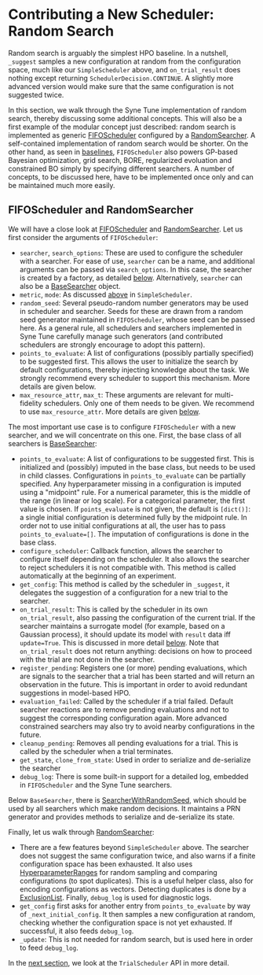 # Contributing a New Scheduler: Random Search

Random search is arguably the simplest HPO baseline. In a nutshell, `_suggest`
samples a new configuration at random from the configuration space, much
like our `SimpleScheduler` above, and `on_trial_result` does nothing except
returning `SchedulerDecision.CONTINUE`. A slightly more advanced version would
make sure that the same configuration is not suggested twice.

In this section, we walk through the Syne Tune implementation of random search,
thereby discussing some additional concepts. This will also be a first example
of the modular concept just described: random search is implemented as generic
[FIFOScheduler](../../../syne_tune/optimizer/schedulers/fifo.py#L118) configured by a
[RandomSearcher](../../../syne_tune/optimizer/schedulers/searchers/searcher.py#L365).
A self-contained implementation of random search would be shorter. On the other
hand, as seen in [baselines](../../../syne_tune/optimizer/baselines.py),
`FIFOScheduler` also powers GP-based Bayesian optimization, grid search, BORE,
regularized evoluation and constrained BO simply by specifying different
searchers. A number of concepts, to be discussed here, have to be implemented
once only and can be maintained much more easily.


## FIFOScheduler and RandomSearcher

We will have a close look at
[FIFOScheduler](../../../syne_tune/optimizer/schedulers/fifo.py#L118) and
[RandomSearcher](../../../syne_tune/optimizer/schedulers/searchers/searcher.py#L365).
Let us first consider the arguments of `FIFOScheduler`:
* `searcher`, `search_options`: These are used to configure the scheduler with
  a searcher. For ease of use, `searcher` can be a name, and additional
  arguments can be passed via `search_options`. In this case, the searcher is
  created by a factory, as detailed [below](new_searcher.md). Alternatively,
  `searcher` can also be a
  [BaseSearcher](../../../syne_tune/optimizer/schedulers/searchers/searcher.py#L119)
  object.
* `metric`, `mode`: As discussed [above](first_example.md#first-example) in
  `SimpleScheduler`.
* `random_seed`: Several pseudo-random number generators may be used in
  scheduler and searcher. Seeds for these are drawn from a random seed
  generator maintained in `FIFOScheduler`, whose seed can be passed here.
  As a general rule, all schedulers and searchers implemented in Syne Tune
  carefully manage such generators (and contributed schedulers are strongly
  encourage to adopt this pattern).
* `points_to_evaluate`: A list of configurations (possibly partially specified)
  to be suggested first. This allows the user to initialize the search by
  default configurations, thereby injecting knowledge about the task. We
  strongly recommend every scheduler to support this mechanism. More details
  are given below.
* `max_resource_attr`, `max_t`: These arguments are relevant for multi-fidelity
  schedulers. Only one of them needs to be given. We recommend to use
  `max_resource_attr`. More details are given
  [below](extend_async_hb.md#hyperbandscheduler).

The most important use case is to configure `FIFOScheduler` with a new searcher,
and we will concentrate on this one. First, the base class of all searchers is
[BaseSearcher](../../../syne_tune/optimizer/schedulers/searchers/searcher.py#L119):
* `points_to_evaluate`: A list of configurations to be suggested first. This
  is initialized and (possibly) imputed in the base class, but needs to be used
  in child classes. Configurations in `points_to_evaluate` can be partially
  specified. Any hyperparameter missing in a configuration is imputed using a
  "midpoint" rule. For a numerical parameter, this is the middle of the
  range (in linear or log scale). For a categorical parameter, the first value
  is chosen.
  If `points_evaluate` is not given, the default is `[dict()]`: a single
  initial configuration is determined fully by the midpoint rule. In order not
  to use initial configurations at all, the user has to pass
  `points_to_evaluate=[]`. The imputation of configurations is done in the
  base class.
* `configure_scheduler`: Callback function, allows the searcher to configure
  itself depending on the scheduler. It also allows the searcher to reject
  schedulers it is not compatible with. This method is called automatically
  at the beginning of an experiment.
* `get_config`: This method is called by the scheduler in `_suggest`, it
  delegates the suggestion of a configuration for a new trial to the searcher.
* `on_trial_result`: This is called by the scheduler in its own
  `on_trial_result`, also passing the configuration of the current trial.
  If the searcher maintains a surrogate model (for example, based on a
  Gaussian process), it should update its model with `result` data iff
  `update=True`. This is discussed in more detail
  [below](extend_async_hb.md). Note that `on_trial_result` does not return
  anything: decisions on how to proceed with the trial are not done in the
  searcher.
* `register_pending`: Registers one (or more) pending evaluations, which
  are signals to the searcher that a trial has been started and will return
  an observation in the future. This is important in order to avoid redundant
  suggestions in model-based HPO.
* `evaluation_failed`: Called by the scheduler if a trial failed. Default
  searcher reactions are to remove pending evaluations and not to suggest
  the corresponding configuration again. More advanced constrained searchers
  may also try to avoid nearby configurations in the future.
* `cleanup_pending`: Removes all pending evaluations for a trial. This is
  called by the scheduler when a trial terminates.
* `get_state`, `clone_from_state`: Used in order to serialize and
  de-serialize the searcher
* `debug_log`: There is some built-in support for a detailed log, embedded in
  `FIFOScheduler` and the Syne Tune searchers.

Below `BaseSearcher`, there is
[SearcherWithRandomSeed](../../../syne_tune/optimizer/schedulers/searchers/searcher.py#L330),
which should be used by all searchers which make random decisions. It maintains
a PRN generator and provides methods to serialize and de-serialize its state.

Finally, let us walk through
[RandomSearcher](../../../syne_tune/optimizer/schedulers/searchers/searcher.py#L365):
* There are a few features beyond `SimpleScheduler` above. The searcher does
  not suggest the same configuration twice, and also warns if a finite
  configuration space has been exhausted. It also uses
  [HyperparameterRanges](../../../syne_tune/optimizer/schedulers/searchers/utils/hp_ranges.py#L36)
  for random sampling and comparing configurations (to spot duplicates). This
  is a useful helper class, also for encoding configurations as vectors.
  Detecting duplicates is done by a
  [ExclusionList](../../../syne_tune/optimizer/schedulers/searchers/bayesopt/tuning_algorithms/common.py#L92).
  Finally, `debug_log` is used for diagnostic logs.
* `get_config` first asks for another entry from `points_to_evaluate` by way
  of `_next_initial_config`. It then samples a new configuration at random,
  checking whether the configuration space is not yet exhausted. If successful,
  it also feeds `debug_log`.
* `_update`: This is not needed for random search, but is used here in order
  to feed `debug_log`.


In the [next section](trial_scheduler_api.md), we look at the `TrialScheduler`
API in more detail.
